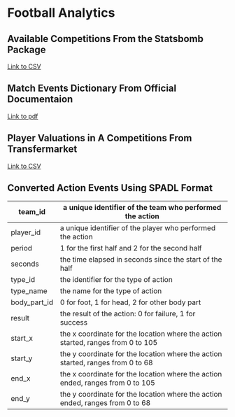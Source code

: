 # Football Analytics

## Available Competitions From the Statsbomb Package
[Link to CSV](https://github.com/salkadhi/football-analytics/blob/main/data/competitions.csv)

## Match Events Dictionary From Official Documentaion
[Link to pdf](https://github.com/salkadhi/football-analytics/blob/main/specs/Open%20Data%20Events%20v4.0.0.pdf)

## Player Valuations in A Competitions From Transfermarket
[Link to CSV](https://github.com/salkadhi/football-analytics/blob/main/data/tm_player_valuations_all_1617-2122_latest.csv)

## Converted Action Events Using SPADL Format
| team_id      | a unique identifier of the team who performed the action                         |
|--------------|----------------------------------------------------------------------------------|
| player_id    | a unique identifier of the player who performed the action                       |
| period       | 1 for the first half and 2 for the second half                                   |
| seconds      | the time elapsed in seconds since the start of the half                          |
| type_id      | the identifier for the type of action                                            |
| type_name    | the name for the type of action                                                  |
| body_part_id | 0 for foot, 1 for head, 2 for other body part                                    |
| result       | the result of the action: 0 for failure, 1 for success                           |
| start_x      | the x coordinate for the location where the action started, ranges from 0 to 105 |
| start_y      | the y coordinate for the location where the action started, ranges from 0 to 68  |
| end_x        | the x coordinate for the location where the action ended, ranges from 0 to 105   |
| end_y        | the y coordinate for the location where the action ended, ranges from 0 to 68    |
